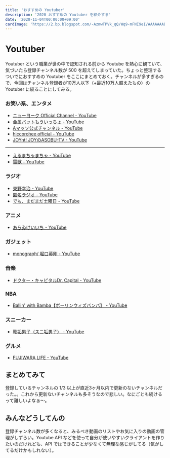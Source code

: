 ```yaml
---
title: 'おすすめの Youtuber'
description: '2020 おすすめの Youtuber を紹介する'
date: '2020-11-04T00:00:00+09:00'
cardImage: 'https://2.bp.blogspot.com/-AzmwTPVk_qQ/Wq9-mFNI9eI/AAAAAAABK94/huRex6JaWEUjtsFKo0-reMm9YHjL_8_0gCLcBGAs/s400/kid_job_boy_youtuber.png'
---
```


# Youtuber

Youtuber という職業が世の中で認知される前から Youtube を熱心に観ていて、気づいたら登録チャンネル数が 500 を超えてしまっていた。ちょっと整理するついでにおすすめの Youtuber をここにまとめておく。チャンネルが多すぎるので、今回はチャンネル登録者が10万人以下（+最近10万人超えたもの）の Youtuber に絞ることにしてみる。

### お笑い系、エンタメ

- [ニューヨーク Official Channel - YouTube](https://www.youtube.com/channel/UCS17iKEInkBuHkxtEcCnTTQ)
- [金属バットもういっちょ - YouTube](https://www.youtube.com/playlist?list=PLOuLptXleWRxw-POPU6iIzzubF3Z6Pme-)
- [Aマッソ公式チャンネル - YouTube](https://www.youtube.com/channel/UC910qpzjNM0l5a7OyTskkKw)
- [hiccorohee official - YouTube](https://www.youtube.com/channel/UCohI7cXmhO_U0OLiWG9JAFg)
- [JOYnt! JOYのASOBU-TV - YouTube](https://www.youtube.com/playlist?list=PLzS904xpc4ZFBnaud5hVyh113CYaYnmmV)

---

- [えるまちゃまちゃ - YouTube](https://www.youtube.com/channel/UCYoeFYPP2FxouY0Pc2Gd9Jw)
- [雷獣 - YouTube](https://www.youtube.com/channel/UCIqbDFiFM-wHHmqdNlV5AEw)

### ラジオ

- [東野幸治 - YouTube](https://www.youtube.com/channel/UCSK4Ikp1v5WPe30pTJVe6Zw)
- [匿名ラジオ - YouTube](https://www.youtube.com/channel/UClSsb_e0HDQ-w7XuwNPgGqQ)
- [でも、まだまだ土曜日 - YouTube](https://www.youtube.com/playlist?list=PLCEUJBjG3nKMDRKz_5MWxxS-4HJmoUJlg)

### アニメ

- [あらゐけいいち - YouTube](https://www.youtube.com/channel/UCWpziA3o9tXAP2lfJ7n6_mg)

### ガジェット

- [monograph/ 堀口英剛 - YouTube](https://www.youtube.com/channel/UCzH-IRXHeF4jox0P4qBxWAQ)

### 音楽

- [ドクター・キャピタルDr. Capital - YouTube](https://www.youtube.com/channel/UCoUFbEnb5yWgjeEXAr_Y9qg)

### NBA

- [Ballin' with Bamba【ボーリンウィズバンバ】 - YouTube](https://www.youtube.com/channel/UCpbbkAqBv2JhvhSgzPc4Uzw)

### スニーカー

- [靴垢男子（スニ垢男子） - YouTube](https://www.youtube.com/channel/UC-m0uYcNaDx5P52epD28YPw)

### グルメ

- [FUJIWARA LIFE - YouTube](https://www.youtube.com/channel/UCpa-kEaXFILCfIpR3ge4InQ)

## まとめてみて

登録しているチャンネルの 1/3 以上が直近3ヶ月以内で更新のないチャンネルだった。。これから更新ないチャンネルも多そうなので悲しい。なにごとも続けるって難しいよなぁ〜。

## みんなどうしてんの

登録チャンネル数が多くなると、みるべき動画のリストやお気に入りの動画の管理がしずらい。Youtube API などを使って自分が使いやすいクライアントを作りたいのだけれども、API ではできることが少なくて無理な感じがしてる（気がしてるだけかもしれない）。
